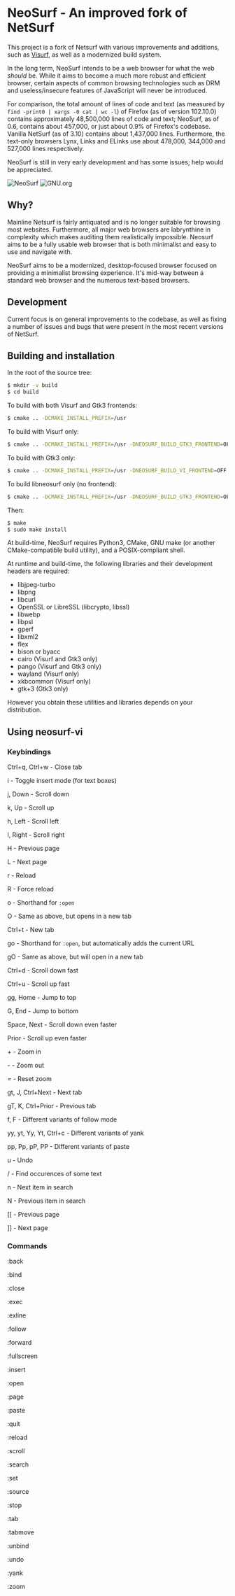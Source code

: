 # NeoSurf - An improved fork of NetSurf

This project is a fork of Netsurf with various improvements and additions, such as [Visurf](https://sr.ht/~sircmpwn/visurf/), as well as a modernized build system.

In the long term, NeoSurf intends to be a web browser for what the web *should* be. While it aims to become a much more robust and efficient browser, certain aspects of common browsing technologies such as DRM and useless/insecure features of JavaScript will never be introduced.

For comparison, the total amount of lines of code and text (as measured by `find -print0 | xargs -0 cat | wc -l`) of Firefox (as of version 102.10.0) contains approximately 48,500,000 lines of code and text; NeoSurf, as of 0.6, contains about 457,000, or just about 0.9% of Firefox's codebase. Vanilla NetSurf (as of 3.10) contains about 1,437,000 lines. Furthermore, the text-only browsers Lynx, Links and ELinks use about 478,000, 344,000 and 527,000 lines respectively.

NeoSurf is still in very early development and has some issues; help would be appreciated.

![NeoSurf](img/scr1.png?raw=true "NeoSurf Homepage")
![GNU.org](img/scr2.png?raw=true "GNU.org")

## Why?
Mainline Netsurf is fairly antiquated and is no longer suitable for browsing most websites. Furthermore, all major web browsers are labrynthine in complexity which makes auditing them realistically impossible. Neosurf aims to be a fully usable web browser that is both minimalist and easy to use and navigate with.

NeoSurf aims to be a modernized, desktop-focused browser focused on providing a minimalist browsing experience. It's mid-way between a standard web browser and the numerous text-based browsers.

## Development
Current focus is on general improvements to the codebase, as well as fixing a number of issues and bugs that were present in the most recent versions of NetSurf.

## Building and installation
In the root of the source tree:
```sh
$ mkdir -v build
$ cd build
```

To build with both Visurf and Gtk3 frontends:
```sh
$ cmake .. -DCMAKE_INSTALL_PREFIX=/usr
```
To build with Visurf only:
```sh
$ cmake .. -DCMAKE_INSTALL_PREFIX=/usr -DNEOSURF_BUILD_GTK3_FRONTEND=OFF
```
To build with Gtk3 only:
```sh
$ cmake .. -DCMAKE_INSTALL_PREFIX=/usr -DNEOSURF_BUILD_VI_FRONTEND=OFF
```
To build libneosurf only (no frontend):
```sh
$ cmake .. -DCMAKE_INSTALL_PREFIX=/usr -DNEOSURF_BUILD_GTK3_FRONTEND=OFF -DNEOSURF_BUILD_VI_FRONTEND=OFF
```

Then:
```sh
$ make
$ sudo make install
```

At build-time, NeoSurf requires Python3, CMake, GNU make (or another CMake-compatible build utility), and a POSIX-compliant shell.

At runtime and build-time, the following libraries and their development headers are required:
* libjpeg-turbo
* libpng
* libcurl
* OpenSSL or LibreSSL (libcrypto, libssl)
* libwebp
* libpsl
* gperf
* libxml2
* flex
* bison or byacc
* cairo (Visurf and Gtk3 only)
* pango (Visurf and Gtk3 only)
* wayland (Visurf only)
* xkbcommon (Visurf only)
* gtk+3 (Gtk3 only)

However you obtain these utilities and libraries depends on your distribution.

## Using neosurf-vi
### Keybindings
Ctrl+q, Ctrl+w - Close tab

i - Toggle insert mode (for text boxes)

j, Down - Scroll down

k, Up - Scroll up

h, Left - Scroll left

l, Right - Scroll right

H - Previous page

L - Next page

r - Reload

R - Force reload

o - Shorthand for `:open`

O - Same as above, but opens in a new tab

Ctrl+t - New tab

go - Shorthand for `:open`, but automatically adds the current URL

gO - Same as above, but will open in a new tab

Ctrl+d - Scroll down fast

Ctrl+u - Scroll up fast

gg, Home - Jump to top

G, End - Jump to bottom

Space, Next - Scroll down even faster

Prior - Scroll up even faster

\+ - Zoom in

\- - Zoom out

= - Reset zoom

gt, J, Ctrl+Next - Next tab

gT, K, Ctrl+Prior - Previous tab

f, F - Different variants of follow mode

yy, yt, Yy, Yt, Ctrl+c - Different variants of yank

pp, Pp, pP, PP - Different variants of paste

u - Undo

/ - Find occurences of some text

n - Next item in search

N - Previous item in search

[[ - Previous page

]] - Next page

### Commands
:back

:bind

:close

:exec

:exline

:follow

:forward

:fullscreen

:insert

:open

:page

:paste

:quit

:reload

:scroll

:search

:set

:source

:stop

:tab

:tabmove

:unbind

:undo

:yank

:zoom
